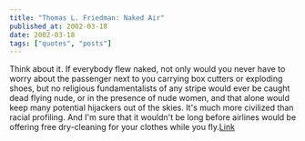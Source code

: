 ```yaml
---
title: "Thomas L. Friedman: Naked Air"
published_at: 2002-03-18
date: 2002-03-18
tags: ["quotes", "posts"]
---
```

Think about it. If everybody flew naked, not only would you never have to worry about the passenger next to you carrying box cutters or exploding shoes, but no religious fundamentalists of any stripe would ever be caught dead flying nude, or in the presence of nude women, and that alone would keep many potential hijackers out of the skies. It's much more civilized than racial profiling. And I'm sure that it wouldn't be long before airlines would be offering free dry-cleaning for your clothes while you fly.[Link](http://www.nytimes.com/2001/12/26/opinion/26FRIE.html)